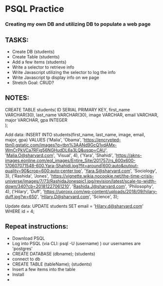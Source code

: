 # PSQL Practice
### Creating my own DB and utilizing DB to populate a web page

## TASKS:
* Create DB (students)
* Create Table (students)
* Add a few items (students)
* Write a selector to retrieve info
* Write Javascript utilizing the selector to log the info
* Write Javascript tp display info on we page
* Stretch Goal: CRUD?

## NOTES:
CREATE TABLE students(
    ID SERIAL PRIMARY KEY,
    first_name VARCHAR(30),
    last_name VARCHAR(30),
    image VARCHAR,
    email VARCHAR,
    major VARCHAR,
    gpa INTEGER   
);

Add data: 
INSERT INTO 
    students(first_name, last_name, image, email, major, gpa)
VALUES
    ('Malia', 'Obama', 'https://encrypted-tbn0.gstatic.com/images?q=tbn%3AANd9GcQ1ydAMx-WmCrPkVCa7RFjg56NGHudDL6a3LQ&usqp=CAU', 'Malia.O@sharvard.com', 'Visual', 4),
    ('Yara', 'Shahidi', 'https://akns-images.eonline.com/eol_images/Entire_Site/201757/rs_600x600-170607071548-600.Yara-Shahidi.jpg?fit=around|600:auto&output-quality=90&crop=600:auto;center,top', 'Yara.S@sharvard.com', 'Sociology', 3),
    ('Rashida', 'Jones', 'https://vignette.wikia.nocookie.net/the-time-crisis-universe/images/7/73/RashidaJonespic1.jpg/revision/latest/scale-to-width-down/340?cb=20181227061210', 'Rashida.J@sharvard.com', 'Philosophy', 4),
    ('Hilary', 'Duff', 'https://uproxx.com/wp-content/uploads/2018/09/hilary-duff.jpg?w=650', 'Hilary.D@sharvard.com', 'Science', 3);

Update data: UPDATE students SET email = 'Hilary.d@sharvard.com' WHERE id = 4;




## Repeat instructions:
* Download PSQL
* Log into PSQL (via CLI: psql -U (username) ) our usernames are 'postgres'
* CREATE DATABASE (dbname); (students)
* connect to db
* CREATE TABLE (tableName); (students)
* Insert a few items into the table
* Install 
*
